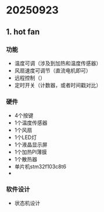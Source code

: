 # 20250923

## 1. hot fan

### 功能

- 温度可调（涉及到加热和温度传感器）
- 风扇速度可调节（直流电机即可）
- 远程控制（）
- 定时开关（计数器，或者时间戳对比）

### 硬件

- 4个按键
- 1个温度传感器
- 1个风扇
- 1个LED灯
- 1个液晶显示屏
- 1个加热PI薄膜
- 1个散热器
- 单片机stm32f103c8t6
-

### 软件设计

- 状态机设计

